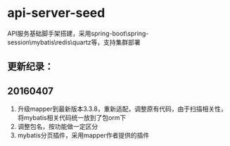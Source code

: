 # api-server-seed
API服务基础脚手架搭建，采用spring-boot\spring-session\mybatis\redis\quartz等，支持集群部署



## 更新纪录：

20160407
--------
1. 升级mapper到最新版本3.3.8，重新适配，调整原有代码，由于扫描相关性，将mybatis相关代码统一放到了包orm下
2. 调整包名，按功能做一定区分
3. mybatis分页插件，采用mapper作者提供的插件
